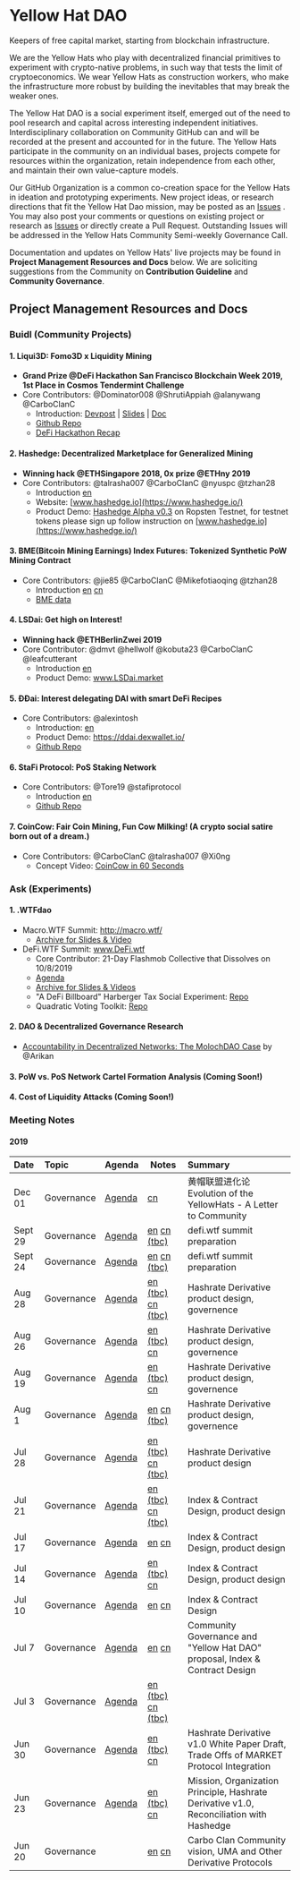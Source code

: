 # Yellow Hat DAO
Keepers of free capital market, starting from blockchain infrastructure.

We are the Yellow Hats who play with decentralized financial primitives to experiment with crypto-native problems, in such way that tests the limit of cryptoeconomics. We wear Yellow Hats as construction workers, who make the infrastructure more robust by building the inevitables that may break the weaker ones.

The Yellow Hat DAO is a social experiment itself, emerged out of the need to pool research and capital across interesting independent initiatives. Interdisciplinary collaboration on Community GitHub can and will be recorded at the present and accounted for in the future. The Yellow Hats participate in the community on an individual bases, projects compete for resources within the organization, retain independence from each other, and maintain their own value-capture models. 

Our GitHub Organization is a common co-creation space for the Yellow Hats in ideation and prototyping experiments. New project ideas, or research directions that fit the Yellow Hat Dao mission,  may be posted as an [Issues](https://github.com/carboclan/pm/issues) . You may also post your comments or questions on existing project or research as  [Issues](https://github.com/carboclan/pm/issues) or directly create a Pull Request. Outstanding Issues will be addressed in the Yellow Hats Community Semi-weekly Governance Call.

Documentation and updates on Yellow Hats' live projects may be found in **Project Management Resources and Docs** below. We are soliciting suggestions from the Community on **Contribution Guideline** and **Community Governance**.


## Project Management Resources and Docs

### Buidl (Community Projects)

#### 1. Liqui3D: Fomo3D x Liquidity Mining 
- **Grand Prize @DeFi Hackathon San Francisco Blockchain Week 2019, 1st Place in Cosmos Tendermint Challenge**
- Core Contributors: @Dominator008 @ShrutiAppiah @alanywang @CarboClanC
   - Introduction: [Devpost](https://devpost.com/software/liqui3d-by-team-adjust) | [Slides](https://docs.google.com/presentation/d/1HWbNjYh7EQNKyv4GThJrusJsMEPzdDp3BQrK3pemikw/edit) | [Doc](https://docs.google.com/document/d/14VyCw5Ir7mJ9DbZzCXVJHuzJhVoUgr9Jbe2cWkHTe_Y/edit?usp=sharing)
   - [Github Repo](https://github.com/carboclan/liqui3d)
   - [DeFi Hackathon Recap](notes/DeFiHackathonRecap.md)

#### 2. Hashedge: Decentralized Marketplace for Generalized Mining
- **Winning hack @ETHSingapore 2018, 0x prize @ETHny 2019**
- Core Contributors: @talrasha007 @CarboClanC @nyuspc @tzhan28
    - Introduction [en](research/HashedgeAuctionMarket.md)
    - Website: [www.hashedge.io](https://www.hashedge.io/)
    - Product Demo: [Hashedge Alpha v0.3](demo.hashedge.io) on Ropsten Testnet, for testnet tokens please sign up follow instruction on [www.hashedge.io](https://www.hashedge.io/)
    
#### 3. BME(Bitcoin Mining Earnings) Index Futures: Tokenized Synthetic PoW Mining Contract
- Core Contributors: @jie85 @CarboClanC @Mikefotiaoqing @tzhan28
    - Introduction [en](research/hashrate-derivative-en.md) [cn](research/hashrate-derivative-cn.md)
    - [BME data](https://github.com/carboclan/pm/blob/master/research/BME.md)
     
#### 4. LSDai: Get high on Interest!
- **Winning hack @ETHBerlinZwei 2019**
- Core Contributor: @dmvt @hellwolf @kobuta23 @CarboClanC @leafcutterant
   - Introduction [en](research/LSDai.md)
   - Product Demo: www.LSDai.market
   
#### 5. ÐÐai: Interest delegating DAI with smart DeFi Recipes
  - Core Contributors: @alexintosh
    - Introduction: [en](https://devpost.com/software/ddai)
    - Product Demo: https://ddai.dexwallet.io/
    - [Github Repo](https://github.com/dexlab-io/DDAI)

#### 6. StaFi Protocol: PoS Staking Network
- Core Contributors: @Tore19 @stafiprotocol
   - Introduction [en](https://docs.stafi.io/)
   - [Github Repo](https://github.com/stafiprotocol/stafi-node)
  
#### 7. CoinCow: Fair Coin Mining, Fun Cow Milking! (A crypto social satire born out of a dream.)
 - Core Contributors: @CarboClanC @talrasha007 @Xi0ng
    - Concept Video: [CoinCow in 60 Seconds](https://www.youtube.com/watch?v=x6eRwmhyLt4&feature=youtu.be)



### Ask (Experiments)

#### 1. .WTFdao
- Macro.WTF Summit: http://macro.wtf/
   - [Archive for Slides & Video](notes/MacroWTF_Archive.md)
- DeFi.WTF Summit: www.DeFi.wtf
   - Core Contributor: 21-Day Flashmob Collective that Dissolves on 10/8/2019
   - [Agenda](research/DeFi.WTF_Agenda.md)
   - [Archive for Slides & Videos](https://github.com/carboclan/pm/issues/69)
   - "A DeFi Billboard" Harberger Tax Social Experiment: [Repo]( https://github.com/carboclan/billboards-admin)
   - Quadratic Voting Toolkit: [Repo](https://github.com/carboclan/QVToolkit)

#### 2. DAO & Decentralized Governance Research
   - [Accountability in Decentralized Networks: The MolochDAO Case](https://link.medium.com/8QB9u3KEfZ) by @Arikan

#### 3. PoW vs. PoS Network Cartel Formation Analysis (Coming Soon!)

#### 4. Cost of Liquidity Attacks (Coming Soon!)

### Meeting Notes

#### 2019

Date | Topic | Agenda  | Notes | Summary |
|:---|:---|---|---|:---|
Dec 01 | Governance | [Agenda](tbc) | [cn](notes/A_Response_to_YellowHat_Gov_Call_20191201.md) |  黄帽联盟进化论 Evolution of the YellowHats - A Letter to Community |
Sept 29 | Governance | [Agenda](https://github.com/carboclan/pm/issues/69) | [en](notes/20190929-wtfmeeting-governance-en.md) [cn (tbc)](notes/20190929-wtfmeeting-governance-cn.md) |  defi.wtf summit preparation |
Sept 24 | Governance | [Agenda](https://github.com/carboclan/pm/issues/69) | [en](notes/20190924-wtfmeeting-governance-en.md) [cn (tbc)](notes/20190924-wtfmeeting-governance-cn.md) |  defi.wtf summit preparation |
Aug 28 | Governance | [Agenda](https://github.com/carboclan/pm/issues/60) | [en (tbc)](notes/20190828-meeting-governance-en.md) [cn (tbc)](notes/20190828-meeting-governance-cn.md) |  Hashrate Derivative product design, governence |
Aug 26 | Governance | [Agenda](https://github.com/carboclan/pm/issues/65) | [en (tbc)](notes/20190826-meeting-governance-en.md) [cn](notes/20190826-meeting-governance-cn.md) |  Hashrate Derivative product design, governence |
Aug 19 | Governance | [Agenda](https://github.com/carboclan/pm/issues/60) | [en (tbc)](notes/20190819-meeting-governance-en.md) [cn](notes/20190819-meeting-governance-cn.md) |  Hashrate Derivative product design, governence |
Aug 1 | Governance | [Agenda](https://github.com/carboclan/pm/issues/56) | [en](notes/20190801-meeting-governance-en.md) [cn (tbc)](notes/20190801-meeting-governance-cn.md) |  Hashrate Derivative product design, governence |
Jul 28 | Governance | [Agenda](https://github.com/carboclan/pm/issues/54) | [en (tbc)](notes/20190728-meeting-governance-en.md) [cn (tbc)](notes/20190728-meeting-governance-cn.md) |  Hashrate Derivative product design |
Jul 21 | Governance | [Agenda](https://github.com/carboclan/pm/issues/43) | [en (tbc)](notes/20190721-meeting-governance-en.md) [cn (tbc)](notes/20190721-meeting-governance-cn.md) |  Index & Contract Design, product design |
Jul 17 | Governance | [Agenda](https://github.com/carboclan/pm/issues/41) | [en](notes/20190717-meeting-governance-en.md) [cn](notes/20190717-meeting-governance-cn.md) |  Index & Contract Design, product design |
Jul 14 | Governance | [Agenda](https://github.com/carboclan/pm/issues/28) | [en (tbc)](notes/20190714-meeting-governance-en.md) [cn](notes/20190714-meeting-governance-cn.md) |  Index & Contract Design, product design |
Jul 10 | Governance | [Agenda](https://github.com/carboclan/pm/issues/27) | [en](notes/20190710-meeting-governance-en.md) [cn](notes/20190710-meeting-governance-cn.md) |  Index & Contract Design |
Jul 7 | Governance | [Agenda](https://github.com/carboclan/pm/issues/13) | [en](notes/20190707-meeting-governance-en.md) [cn](notes/20190707-meeting-governance-cn.md) | Community Governance and "Yellow Hat DAO" proposal, Index & Contract Design |
Jul 3 | Governance | [Agenda](https://github.com/carboclan/pm/issues/7) | [en (tbc)](notes/20190703-meeting-governance-en.md) [cn (tbc)](notes/20190703-meeting-governance-cn.md) |  |
Jun 30 | Governance | [Agenda](https://github.com/carboclan/pm/issues/6) | [en (tbc)](notes/20190630-meeting-governance-en.md) [cn](notes/20190630-meeting-governance-cn.md) | Hashrate Derivative v1.0 White Paper Draft, Trade Offs of MARKET Protocol Integration |
Jun 23 | Governance | [Agenda](https://github.com/carboclan/pm/issues/1) | [en (tbc)](notes/20190623-meeting-governance-en.md) [cn](notes/20190623-meeting-governance-cn.md) | Mission, Organization Principle, Hashrate Derivative v1.0, Reconciliation with Hashedge |
Jun 20 | Governance | | [en](notes/20190620-meeting-governance-en.md) [cn](notes/20190620-meeting-governance-cn.md) | Carbo Clan Community vision, UMA and Other Derivative Protocols |
